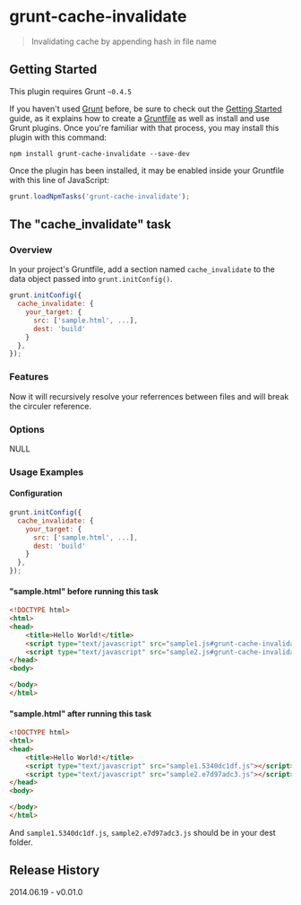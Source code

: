 # grunt-cache-invalidate

> Invalidating cache by appending hash in file name

## Getting Started
This plugin requires Grunt `~0.4.5`

If you haven't used [Grunt](http://gruntjs.com/) before, be sure to check out the [Getting Started](http://gruntjs.com/getting-started) guide, as it explains how to create a [Gruntfile](http://gruntjs.com/sample-gruntfile) as well as install and use Grunt plugins. Once you're familiar with that process, you may install this plugin with this command:

```shell
npm install grunt-cache-invalidate --save-dev
```

Once the plugin has been installed, it may be enabled inside your Gruntfile with this line of JavaScript:

```js
grunt.loadNpmTasks('grunt-cache-invalidate');
```

## The "cache_invalidate" task

### Overview
In your project's Gruntfile, add a section named `cache_invalidate` to the data object passed into `grunt.initConfig()`.

```js
grunt.initConfig({
  cache_invalidate: {
    your_target: {
      src: ['sample.html', ...],
      dest: 'build'
    }
  },
});
```

### Features

Now it will recursively resolve your referrences between files and will break the circuler reference.

### Options

NULL

### Usage Examples

#### Configuration

```js
grunt.initConfig({
  cache_invalidate: {
    your_target: {
      src: ['sample.html', ...],
      dest: 'build'
    }
  },
});
```

#### "sample.html" before running this task

```html
<!DOCTYPE html>
<html>
<head>
    <title>Hello World!</title>
    <script type="text/javascript" src="sample1.js#grunt-cache-invalidate"></script>
    <script type="text/javascript" src="sample2.js#grunt-cache-invalidate"></script>
</head>
<body>

</body>
</html>
```

#### "sample.html" after running this task

```html
<!DOCTYPE html>
<html>
<head>
    <title>Hello World!</title>
    <script type="text/javascript" src="sample1.5340dc1df.js"></script>
    <script type="text/javascript" src="sample2.e7d97adc3.js"></script>
</head>
<body>

</body>
</html>
```

And `sample1.5340dc1df.js`, `sample2.e7d97adc3.js` should be in your dest folder.

## Release History

2014.06.19 - v0.01.0
